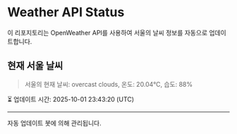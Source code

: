 
# Weather API Status

이 리포지토리는 OpenWeather API를 사용하여 서울의 날씨 정보를 자동으로 업데이트합니다.

## 현재 서울 날씨
> 서울의 현재 날씨: overcast clouds, 온도: 20.04°C, 습도: 88%

⏳ 업데이트 시간: 2025-10-01 23:43:20 (UTC)

---
자동 업데이트 봇에 의해 관리됩니다.
